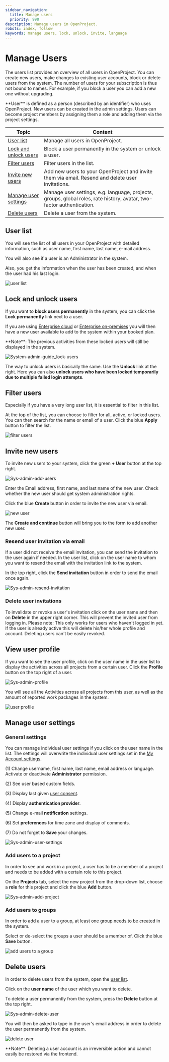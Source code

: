 ```yaml
---
sidebar_navigation:
  title: Manage users
  priority: 990
description: Manage users in OpenProject.
robots: index, follow
keywords: manage users, lock, unlock, invite, language
---
```


# Manage Users

The users list provides an overview of all users in OpenProject. You can create new users, make changes to existing user accounts, block or delete users from the system. The number of users for your subscription is thus not bound to names. For example, if you block a user you can add a new one without upgrading.

<div class="glossary">
**User** is defined as a person (described by an identifier) who uses OpenProject. New users can be created in the admin settings. Users can become project members by assigning them a role and adding them via the project settings.
</div>


| Topic                                           | Content                                                      |
| ----------------------------------------------- | ------------------------------------------------------------ |
| [User list](#user-list)                         | Manage all users in OpenProject.                             |
| [Lock and unlock users](#lock-and-unlock-users) | Block a user permanently in the system or unlock a user.     |
| [Filter users](#filter-users)                   | Filter users in the list.                                    |
| [Invite new users](#invite-new-users)           | Add new users to your OpenProject and invite them via email. Resend and delete user invitations. |
| [Manage user settings](#manage-user-settings)   | Manage user settings, e.g. language, projects, groups, global roles, rate history, avatar, two-factor authentication. |
| [Delete users](#delete-users)                   | Delete a user from the system.                               |

## User list

You will see the list of all users in your OpenProject with detailed information, such as user name, first name, last name, e-mail address.

You will also see if a user is an Administrator in the system.

Also, you get the information when the user has been created, and when the user had his last login.

![user list](image-20200211141841492.png)

## Lock and unlock users

If you want to **block users permanently** in the system, you can click the **Lock permanently** link next to a user.

If you are using [Enterprise cloud](../../../cloud-edition-guide) or [Enterprise on-premises](../../../enterprise-edition-guide) you will then have a new user available to add to the system within your booked plan.

<div class="alert alert-info" role="alert">
**Note**: The previous activities from these locked users will still be displayed in the system.
</div>

![System-admin-guide_lock-users](System-admin-guide_lock-users.png)

The way to unlock users is basically the same. Use the **Unlock** link at the right. 
Here you can also **unlock users who have been locked temporarily due to multiple failed login attempts**. 

## Filter users

Especially if you have a very long user list, it is essential to filter in this list.

At the top of the list, you can choose to filter for all, active, or locked users.
You can then search for the name or email of a user. Click the blue **Apply** button to filter the list.

![filter users](image-20200115155456033.png)

## Invite new users

To invite new users to your system, click the green **+ User** button at the top right.

![Sys-admin-add-users](Sys-admin-add-users.png)

Enter the Email address, first name, and last name of the new user. Check whether the new user should get system administration rights.

Click the blue **Create** button in order to invite the new user via email.

![new user](image-20200115155855409.png)

The **Create and continue** button will bring you to the form to add another new user.

### Resend user invitation via email

If a user did not receive the email invitation, you can send the invitation to the user again if needed. In the user list, click on the user name to whom you want to resend the email with the invitation link to the system.

In the top right, click the **Send invitation** button in order to send the email once again.

![Sys-admin-resend-invitation](Sys-admin-resend-invitation.png)

### Delete user invitations
To invalidate or revoke a user's invitation click on the user name and then on **Delete** in the upper right corner. This will prevent the invited user from logging in.
Please note: This only works for users who haven't logged in yet. If the user is already active this will delete his/her whole profile and account. Deleting users can't be easily revoked.

## View user profile

If you want to see the user profile, click on the user name in the user list to display the activities across all projects from a certain user. Click the **Profile** button on the top right of a user.

![Sys-admin-profile](Sys-admin-profile.png)



You will see all the Activities across all projects from this user, as well as the amount of reported work packages in the system.

![user profile](image-20200115162109669.png)

## Manage user settings

### General settings

You can manage individual user settings if you click on the user name in the list. The settings will overwrite the individual user settings set in the [My Account settings](../../../getting-started/my-account/).

(1) Change username, first name, last name, email address or language. Activate or deactivate **Administrator** permission.

(2) See user based custom fields.

(3) Display last given [user consent](../settings/#user-consent).

(4) Display **authentication provider**.

(5) Change e-mail **notification** settings.

(6) Set **preferences** for time zone and display of comments.

(7) Do not forget to **Save** your changes.

![Sys-admin-user-settings](Sys-admin-user-settings.png)

### Add users to a project

In order to see and work in a project, a user has to be a member of a project and needs to be added with a certain role to this project.

On the **Projects** tab, select the new project from the drop-down list, choose a **role** for this project and click the blue **Add** button.

![Sys-admin-add-project](Sys-admin-add-project.gif)

### Add users to groups

In order to add a user to a group, at least [one group needs to be created](../groups) in the system.

Select or de-select the groups a user should be a member of. Click the blue **Save** button.

![add users to a group](image-20200115165406439.png)



## Delete users

In order to delete users from the system, open the [user list](#user-list).

Click on the **user name** of the user which you want to delete.

To delete a user permanently from the system, press the **Delete** button at the top right.

![Sys-admin-delete-user](Sys-admin-delete-user.png)

You will then be asked to type in the user's email address in order to delete the user permanently from the system.

![delete user](image-20200115162533470.png)

<div class="alert alert-info" role="alert">
**Note**: Deleting a user account is an irreversible action and cannot easily be restored via the frontend.
</div>
